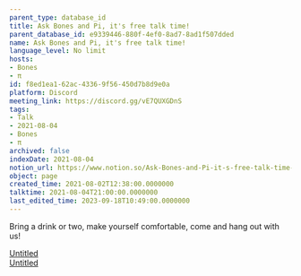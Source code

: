 ```yaml
---
parent_type: database_id
title: Ask Bones and Pi, it's free talk time!
parent_database_id: e9339446-880f-4ef0-8ad7-8ad1f507dded
name: Ask Bones and Pi, it's free talk time!
language_level: No limit
hosts:
- Bones
- π
id: f8ed1ea1-62ac-4336-9f56-450d7b8d9e0a
platform: Discord
meeting_link: https://discord.gg/vE7QUXGDnS
tags:
- Talk
- 2021-08-04
- Bones
- π
archived: false
indexDate: 2021-08-04
notion_url: https://www.notion.so/Ask-Bones-and-Pi-it-s-free-talk-time-f8ed1ea162ac43369f56450d7b8d9e0a
object: page
created_time: 2021-08-02T12:38:00.0000000
talktime: 2021-08-04T21:00:00.0000000
last_edited_time: 2023-09-18T10:49:00.0000000
---
```


Bring a drink or two, make yourself comfortable, come and hang out with us!

[Untitled](https://www.notion.so/12c4a9e645d54aefa860b5f927a0b220)   
[Untitled](https://www.notion.so/482e61b02b9c4456b2b4fe86bb7544c6)   







